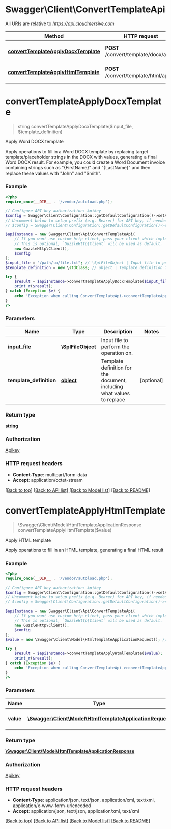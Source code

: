 # Swagger\Client\ConvertTemplateApi

All URIs are relative to *https://api.cloudmersive.com*

Method | HTTP request | Description
------------- | ------------- | -------------
[**convertTemplateApplyDocxTemplate**](ConvertTemplateApi.md#convertTemplateApplyDocxTemplate) | **POST** /convert/template/docx/apply | Apply Word DOCX template
[**convertTemplateApplyHtmlTemplate**](ConvertTemplateApi.md#convertTemplateApplyHtmlTemplate) | **POST** /convert/template/html/apply | Apply HTML template


# **convertTemplateApplyDocxTemplate**
> string convertTemplateApplyDocxTemplate($input_file, $template_definition)

Apply Word DOCX template

Apply operations to fill in a Word DOCX template by replacing target template/placeholder strings in the DOCX with values, generating a final Word DOCX result.  For example, you could create a Word Document invoice containing strings such as \"{FirstName}\" and \"{LastName}\" and then replace these values with \"John\" and \"Smith\".

### Example
```php
<?php
require_once(__DIR__ . '/vendor/autoload.php');

// Configure API key authorization: Apikey
$config = Swagger\Client\Configuration::getDefaultConfiguration()->setApiKey('Apikey', 'YOUR_API_KEY');
// Uncomment below to setup prefix (e.g. Bearer) for API key, if needed
// $config = Swagger\Client\Configuration::getDefaultConfiguration()->setApiKeyPrefix('Apikey', 'Bearer');

$apiInstance = new Swagger\Client\Api\ConvertTemplateApi(
    // If you want use custom http client, pass your client which implements `GuzzleHttp\ClientInterface`.
    // This is optional, `GuzzleHttp\Client` will be used as default.
    new GuzzleHttp\Client(),
    $config
);
$input_file = "/path/to/file.txt"; // \SplFileObject | Input file to perform the operation on.
$template_definition = new \stdClass; // object | Template definition for the document, including what values to replace

try {
    $result = $apiInstance->convertTemplateApplyDocxTemplate($input_file, $template_definition);
    print_r($result);
} catch (Exception $e) {
    echo 'Exception when calling ConvertTemplateApi->convertTemplateApplyDocxTemplate: ', $e->getMessage(), PHP_EOL;
}
?>
```

### Parameters

Name | Type | Description  | Notes
------------- | ------------- | ------------- | -------------
 **input_file** | **\SplFileObject**| Input file to perform the operation on. |
 **template_definition** | [**object**](../Model/.md)| Template definition for the document, including what values to replace | [optional]

### Return type

**string**

### Authorization

[Apikey](../../README.md#Apikey)

### HTTP request headers

 - **Content-Type**: multipart/form-data
 - **Accept**: application/octet-stream

[[Back to top]](#) [[Back to API list]](../../README.md#documentation-for-api-endpoints) [[Back to Model list]](../../README.md#documentation-for-models) [[Back to README]](../../README.md)

# **convertTemplateApplyHtmlTemplate**
> \Swagger\Client\Model\HtmlTemplateApplicationResponse convertTemplateApplyHtmlTemplate($value)

Apply HTML template

Apply operations to fill in an HTML template, generating a final HTML result

### Example
```php
<?php
require_once(__DIR__ . '/vendor/autoload.php');

// Configure API key authorization: Apikey
$config = Swagger\Client\Configuration::getDefaultConfiguration()->setApiKey('Apikey', 'YOUR_API_KEY');
// Uncomment below to setup prefix (e.g. Bearer) for API key, if needed
// $config = Swagger\Client\Configuration::getDefaultConfiguration()->setApiKeyPrefix('Apikey', 'Bearer');

$apiInstance = new Swagger\Client\Api\ConvertTemplateApi(
    // If you want use custom http client, pass your client which implements `GuzzleHttp\ClientInterface`.
    // This is optional, `GuzzleHttp\Client` will be used as default.
    new GuzzleHttp\Client(),
    $config
);
$value = new \Swagger\Client\Model\HtmlTemplateApplicationRequest(); // \Swagger\Client\Model\HtmlTemplateApplicationRequest | Operations to apply to template

try {
    $result = $apiInstance->convertTemplateApplyHtmlTemplate($value);
    print_r($result);
} catch (Exception $e) {
    echo 'Exception when calling ConvertTemplateApi->convertTemplateApplyHtmlTemplate: ', $e->getMessage(), PHP_EOL;
}
?>
```

### Parameters

Name | Type | Description  | Notes
------------- | ------------- | ------------- | -------------
 **value** | [**\Swagger\Client\Model\HtmlTemplateApplicationRequest**](../Model/HtmlTemplateApplicationRequest.md)| Operations to apply to template |

### Return type

[**\Swagger\Client\Model\HtmlTemplateApplicationResponse**](../Model/HtmlTemplateApplicationResponse.md)

### Authorization

[Apikey](../../README.md#Apikey)

### HTTP request headers

 - **Content-Type**: application/json, text/json, application/xml, text/xml, application/x-www-form-urlencoded
 - **Accept**: application/json, text/json, application/xml, text/xml

[[Back to top]](#) [[Back to API list]](../../README.md#documentation-for-api-endpoints) [[Back to Model list]](../../README.md#documentation-for-models) [[Back to README]](../../README.md)

